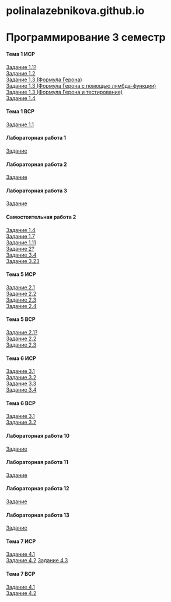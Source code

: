 # polinalazebnikova.github.io
# Программирование 3 семестр
#### Тема 1 ИСР
[Задание 1.1?]()
<br>[Задание 1.2](https://repl.it/@PolinaLazebniko/Tema1-ISR-Zad12)
<br>[Задание 1.3 (Формула Герона)](https://repl.it/@PolinaLazebniko/Geron)
<br>[Задание 1.3 (Формула Герона с помощью лямбда-функции)](https://repl.it/@PolinaLazebniko/Geron-lambda)
<br>[Задание 1.3 (Формула Герона и тестирование)](https://repl.it/@PolinaLazebniko/Geron-assert)
<br>[Задание 1.4]()
#### Тема 1 ВСР
[Задание 1.1]()
#### Лабораторная работа 1
[Задание](https://repl.it/@PolinaLazebniko/Lab1)
#### Лабораторная работа 2
[Задание](https://repl.it/@PolinaLazebniko/Lab2)
#### Лабораторная работа 3
[Задание](https://repl.it/@PolinaLazebniko/Lab3)
#### Самостоятельная работа 2
[Задание 1.4](https://repl.it/@PolinaLazebniko/Zadanie1num4)
<br>[Задание 1.7](https://repl.it/@PolinaLazebniko/Zadanie1num7)
<br>[Задание 1.11](https://repl.it/@PolinaLazebniko/Zadanie1num11)
<br>[Задание 2?]()
<br>[Задание 3.4](https://repl.it/@PolinaLazebniko/Zadanie3num4)
<br>[Задание 3.23](https://repl.it/@PolinaLazebniko/Zadanie3num23)
#### Тема 5 ИСР
[Задание 2.1](https://repl.it/@PolinaLazebniko/Tema5-ISR-Zad21)
<br>[Задание 2.2](https://repl.it/@PolinaLazebniko/Tema5-ISR-Zad22)
<br>[Задание 2.3](https://repl.it/@PolinaLazebniko/Tema5-ISR-Zad23)
<br>[Задание 2.4](https://repl.it/@PolinaLazebniko/Tema5-ISR-Zad24)
#### Тема 5 ВСР
[Задание 2.1?]()
<br>[Задание 2.2](https://repl.it/@PolinaLazebniko/Tema5-VSR-Zad22)
<br>[Задание 2.3](https://repl.it/@PolinaLazebniko/Tema5-VSR-Zad23)
#### Тема 6 ИСР
[Задание 3.1]()
<br>[Задание 3.2](https://repl.it/@PolinaLazebniko/Tema6-ISR-Zad32)
<br>[Задание 3.3]()
<br>[Задание 3.4]()
#### Тема 6 ВСР
[Задание 3.1](https://repl.it/@PolinaLazebniko/Tema6-VSR-Zad31)
<br>[Задание 3.2](https://repl.it/@PolinaLazebniko/Tema6-VSR-Zad32)
#### Лабораторная работа 10
[Задание]()
#### Лабораторная работа 11
[Задание]()
#### Лабораторная работа 12
[Задание]()
#### Лабораторная работа 13
[Задание]()
#### Тема 7 ИСР
[Задание 4.1]()
<br>[Задание 4.2]()
[Задание 4.3]()
#### Тема 7 ВСР
[Задание 4.1]()
<br>[Задание 4.2]()
